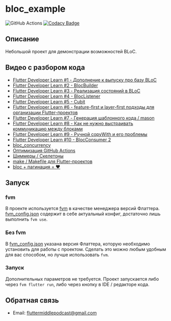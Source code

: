 # bloc_example

![GitHub Actions](https://github.com/fluttermiddlepodcast/bloc_example/actions/workflows/flutter.yaml/badge.svg)
[![Codacy Badge](https://app.codacy.com/project/badge/Grade/c2980a7a10754a23bb6cae75dc767991)](https://app.codacy.com/gh/fluttermiddlepodcast/bloc_example/dashboard?utm_source=gh&utm_medium=referral&utm_content=&utm_campaign=Badge_grade)

## Описание

Небольшой проект для демонстрации возможностей BLoC.

## Видео с разбором кода

- [Flutter Developer Learn #1 - Дополнение к выпуску про базу BLoC](https://youtu.be/GO1AWSdlCEI)
- [Flutter Developer Learn #2 - BlocBuilder](https://youtu.be/98iF13KKdss)
- [Flutter Developer Learn #3 - Реализация состояний в BLoC](https://youtu.be/YBLzMV9dVmI)
- [Flutter Developer Learn #4 - BlocListener](https://youtu.be/3rMMqciUd4Y)
- [Flutter Developer Learn #5 - Cubit](https://youtu.be/CuaeQJBcBYA)
- [Flutter Developer Learn #6 - feature-first и layer-first подходы для организации Flutter-проектов](https://youtu.be/WTnIakTAU3I)
- [Flutter Developer Learn #7 - Генерация шаблонного кода / mason](https://youtu.be/yVxDoe88foU)
- [Flutter Developer Learn #8 - Как не нужно выстраивать коммуникацию между блоками](https://youtu.be/tLquqILV_j4)
- [Flutter Developer Learn #9 - Ручной copyWith и его проблемы](https://youtu.be/Kurlder2WdE)
- [Flutter Developer Learn #10 - BlocConsumer 2](https://youtu.be/WKjpXTSwQuU)
- [bloc_concurrency](https://youtu.be/tPSqLA7i-3U)
- [Оптимизация GitHub Actions](https://youtu.be/NxY6mGaIzKY)
- [Шиммеры / Скелетоны](https://youtu.be/L-Jgfsl1lmM)
- [make / Makefile для Flutter-проектов](https://youtu.be/CMj70A5k17E)
- [bloc + пагинация = ❤️](https://youtu.be/0L-LgbR3EgM)

## Запуск

### fvm

В проекте используется [fvm](https://fvm.app/) в качестве менеджера версий Флаттера.
[fvm_config.json](./.fvm/fvm_config.json) содержит в себе актуальный конфиг, достаточно лишь выполнить `fvm use`.

### Без fvm

В [fvm_config.json](./.fvm/fvm_config.json) указана версия Флаттера, которую необходимо установить для работы с
проектом. Сделать это можно любым удобным для вас способом, но лучше использовать `fvm`.

### Запуск

Дополнительных параметров не требуется. Проект запускается либо через `fvm flutter run`, либо через кнопку в IDE /
редакторе кода.

## Обратная связь

- Email: fluttermiddlepodcast@gmail.com
